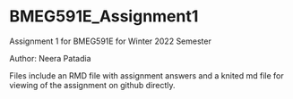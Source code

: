 # BMEG591E_Assignment1
Assignment 1 for BMEG591E for Winter 2022 Semester

Author: Neera Patadia

Files include an RMD file with assignment answers and a knited md file for viewing of the assignment on github directly.
